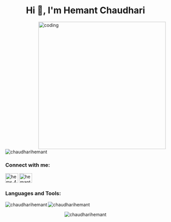 <h1 align="center">Hi 👋, I'm Hemant Chaudhari</h1>
<img align="right" alt="coding" width="400" src="YOUR_IMAGE_URL_HERE"> <!-- Replace with your image URL -->
<p align="left"> <img src="https://komarev.com/ghpvc/?username=chaudharihemant&label=Profile%20views&color=0e75b6&style=flat" alt="chaudharihemant" /> </p>

<h3 align="left">Connect with me:</h3>
<p align="left">
<a href="https://www.instagram.com/hems.45_/" target="blank"><img align="center" src="https://raw.githubusercontent.com/rahuldkjain/github-profile-readme-generator/master/src/images/icons/Social/instagram.svg" alt="hems.45_" height="30" width="40" /></a>
<a href="https://www.codechef.com/users/hemant117" target="blank"><img align="center" src="https://cdn.jsdelivr.net/npm/simple-icons@3.1.0/icons/codechef.svg" alt="hemant117" height="30" width="40" /></a>
</p>

<h3 align="left">Languages and Tools:</h3>
<p align="left">
    <!-- Add your skills and tools icons here -->
</p>

<p align="left">
    <img align="left" src="https://github-readme-stats.vercel.app/api/top-langs?username=chaudharihemant&show_icons=true&locale=en&layout=compact" alt="chaudharihemant" />
</p>

<p align="left">
    <img align="center" src="https://github-readme-stats.vercel.app/api?username=chaudharihemant&show_icons=true&locale=en" alt="chaudharihemant" />
</p>

<p align="center">
    <img align="center" src="https://github-readme-streak-stats.herokuapp.com/?user=chaudharihemant" alt="chaudharihemant" />
</p>
